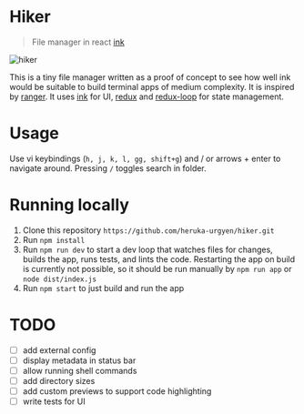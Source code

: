 # Hiker
> File manager in react [ink](https://github.com/vadimdemedes/ink)

![hiker](https://user-images.githubusercontent.com/5688346/89723496-f5d9eb80-d9bc-11ea-9075-db701e218c5c.png)

This is a tiny file manager written as a proof of concept to see how well ink would be suitable to build terminal apps of medium complexity.
It is inspired by [ranger](https://github.com/ranger/ranger). It uses [ink](https://github.com/vadimdemedes/ink) for UI, [redux](https://github.com/reduxjs/redux) and [redux-loop](https://github.com/redux-loop/redux-loop) for state management.

# Usage
Use vi keybindings (`h, j, k, l, gg, shift+g`) and / or arrows + enter to navigate around. 
Pressing `/` toggles search in folder. 

# Running locally
1. Clone this repository `https://github.com/heruka-urgyen/hiker.git`
2. Run `npm install`
3. Run `npm run dev` to start a dev loop that watches files for changes, builds the app, runs tests, and lints the code. Restarting the app on build is currently not possible, so it should be run manually by `npm run app` or `node dist/index.js`
4. Run `npm start` to just build and run the app

# TODO
- [ ] add external config
- [ ] display metadata in status bar
- [ ] allow running shell commands
- [ ] add directory sizes
- [ ] add custom previews to support code highlighting
- [ ] write tests for UI
